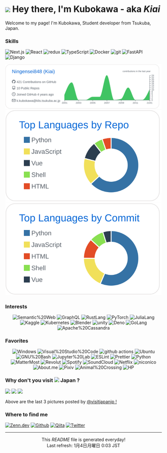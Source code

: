 # <img src="https://emojis.slackmojis.com/emojis/images/1531847550/4232/blob-devil.gif?1531847550" width="40" /> Hey there, I'm Kubokawa - aka _Kiai_

Welcome to my page!
I'm Kubokawa, Student developer from Tsukuba, Japan.

### Skills

<p>
    <img alt="Next.js" src="https://img.shields.io/badge/-NextJs-192b9f?style=flat-square&logo=Next.js&logoColor=white" />
    <img alt="React" src="https://img.shields.io/badge/-React-45b8d8?style=flat-square&logo=react&logoColor=white" />
    <img alt="redux" src="https://img.shields.io/badge/-Redux-764ABC?style=flat-square&logo=redux&logoColor=white" />
    <img alt="TypeScript" src="https://img.shields.io/badge/-TypeScript-007ACC?style=flat-square&logo=typescript&logoColor=white" />
    <img alt="Docker" src="https://img.shields.io/badge/-Docker-46a2f1?style=flat-square&logo=docker&logoColor=white" />
    <img alt="git" src="https://img.shields.io/badge/-Git-F05032?style=flat-square&logo=git&logoColor=white" />
    <img alt="FastAPI" src="https://img.shields.io/badge/-FastAPI-009688?style=flat-square&logo=FastAPI&logoColor=white" />
    <img alt="Django" src="https://img.shields.io/badge/-Django-092E20?style=flat-square&logo=Django&logoColor=white" />
<!--     <img alt="Google Cloud Platform" src="https://img.shields.io/badge/-Google_Cloud_Platform-1a73e8?style=flat-square&logo=google-cloud&logoColor=white" />
    <img alt="d3js" src="https://img.shields.io/badge/-D3.js-F9A03C?style=flat-square&logo=d3.js&logoColor=white" />
    <img alt="Styled Components" src="https://img.shields.io/badge/-Styled_Components-db7092?style=flat-square&logo=styled-components&logoColor=white" /> 
    <img alt="NGINX" src="https://img.shields.io/badge/-NGINX-269539?style=flat-square&logo=NGINX&logoColor=white" />
-->
</p>

[![](https://raw.githubusercontent.com/Ningensei848/Ningensei848/main/profile-summary-card-output/github/0-profile-details.svg)](https://github.com/vn7n24fzkq/github-profile-summary-cards)
[![](https://raw.githubusercontent.com/Ningensei848/Ningensei848/main/profile-summary-card-output/github/1-repos-per-language.svg)](https://github.com/vn7n24fzkq/github-profile-summary-cards)
[![](https://raw.githubusercontent.com/Ningensei848/Ningensei848/main/profile-summary-card-output/github/2-most-commit-language.svg)](https://github.com/vn7n24fzkq/github-profile-summary-cards)


### Interests

<p align="center">
  <img alt="Semantic%20Web" src="https://img.shields.io/badge/-Semantic%20Web-005A9C?style=flat-square&logo=Semantic%20Web&logoColor=white" />
  <img alt="GraphQL" src="https://img.shields.io/badge/-GraphQL-E10098?style=flat-square&logo=GraphQL&logoColor=white" />
  <img alt="RustLang" src="https://img.shields.io/badge/-Rust-B7410E?style=flat-square&logo=Rust&logoColor=white" />
  <img alt="PyTorch" src="https://img.shields.io/badge/-PyTorch-EE4C2C?style=flat-square&logo=PyTorch&logoColor=white" />
  <img alt="JuliaLang" src="https://img.shields.io/badge/-Julia-9558B2?style=flat-square&logo=Julia&logoColor=white" />
  <img alt="Kaggle" src="https://img.shields.io/badge/-Kaggle-20BEFF?style=flat-square&logo=Kaggle&logoColor=white" />
  <img alt="Kubernetes" src="https://img.shields.io/badge/-Kubernetes-326CE5?style=flat-square&logo=Kubernetes&logoColor=white" />
  <img alt="Blender" src="https://img.shields.io/badge/-Blender-F5792A?style=flat-square&logo=Blender&logoColor=white" />
  <img alt="unity" src="https://img.shields.io/badge/-unity-000000?style=flat-square&logo=unity&logoColor=white" />
  <img alt="Deno" src="https://img.shields.io/badge/-Deno-993399?style=flat-square&logo=Deno&logoColor=white" />
  <img alt="GoLang" src="https://img.shields.io/badge/-Golang-00ADD8?style=flat-square&logo=Go&logoColor=white" />
  <img alt="Apache%20Cassandra" src="https://img.shields.io/badge/-Apache%20Cassandra-1287B1?style=flat-square&logo=Apache%20Cassandra&logoColor=white"/>
</p>

### Favorites

<p align="center">
  <img alt="Windows" src="https://img.shields.io/badge/-Windows-0078D6?style=flat-square&logo=Windows&logoColor=white" />
  <img alt="Visual%20Studio%20Code" src="https://img.shields.io/badge/-Visual%20Studio%20Code-007ACC?style=flat-square&logo=Visual%20Studio%20Code&logoColor=white" />
  <img alt="github actions" src="https://img.shields.io/badge/-Github_Actions-2088FF?style=flat-square&logo=github-actions&logoColor=white" />
  <img alt="Ubuntu" src="https://img.shields.io/badge/-Ubuntu-E95420?style=flat-square&logo=Ubuntu&logoColor=white" />
  <img alt="GNU%20Bash" src="https://img.shields.io/badge/-GNU%20Bash-4EEA25?style=flat-square&logo=GNU%20Bash&logoColor=white" />
  <img alt="Jupyter%20Lab" src="https://img.shields.io/badge/-Jupyter%20Lab-F37626?style=flat-square&logo=Jupyter&logoColor=white" />
  <img alt="ESLint" src="https://img.shields.io/badge/-ESLint-4B32C3?style=flat-square&logo=ESLint&logoColor=white" />
  <img alt="Prettier" src="https://img.shields.io/badge/-Prettier-E7B93E?style=flat-square&logo=Prettier&logoColor=white" />
  <img alt="Python" src="https://img.shields.io/badge/-Python-3776AB?style=flat-square&logo=Python&logoColor=white" />
  <img alt="MatterMost" src="https://img.shields.io/badge/-MatterMost-0072C6?style=flat-square&logo=MatterMost&logoColor=white" />
  <img alt="Revolut" src="https://img.shields.io/badge/-Revolut-0075EB?style=flat-square&logo=Revolut&logoColor=white" />
  <img alt="Spotify" src="https://img.shields.io/badge/-Spotify-1ED760?style=flat-square&logo=Spotify&logoColor=white" />
  <img alt="SoundCloud" src="https://img.shields.io/badge/-SoundCloud-FF3300?style=flat-square&logo=SoundCloud&logoColor=white" />
  <img alt="Netflix" src="https://img.shields.io/badge/-Netflix-000000?style=flat-square&logo=Netflix&logoColor=%23E50914" />
  <img alt="niconico" src="https://img.shields.io/badge/-niconico-231815?style=flat-square&logo=niconico&logoColor=white" />
  <img alt="About.me" src="https://img.shields.io/badge/-About.me-00A98F?style=flat-square&logo=About.me&logoColor=white" />
  <img alt="Pixiv" src="https://img.shields.io/badge/-Pixiv-0096FA?style=flat-square&logo=Pixiv&logoColor=white" />
  <img alt="Animal%20Crossing" src="https://img.shields.io/badge/-Animal%20Crossing-E60012?style=flat-square&logo=Nintendo%20Switch&logoColor=white" />
  <img alt="HP" src="https://img.shields.io/badge/-HP-0096D6?style=flat-square&logo=HP&logoColor=white" />
</p>

### Why don't you visit <img src="https://www.flaticon.com/premium-icon/icons/svg/2299/2299972.svg" width="50"/> Japan ?


<p><img width="200" src="https:&#x2F;&#x2F;scontent-bos3-1.cdninstagram.com&#x2F;v&#x2F;t51.2885-15&#x2F;sh0.08&#x2F;e35&#x2F;p640x640&#x2F;134373569_194263785735158_6251444402990986609_n.jpg?_nc_ht&#x3D;scontent-bos3-1.cdninstagram.com&amp;_nc_cat&#x3D;1&amp;_nc_ohc&#x3D;D4dWjU7EyDEAX_hfv8Z&amp;tp&#x3D;1&amp;oh&#x3D;39e8a7c783e5006632e2611f9699aa7a&amp;oe&#x3D;6019CB14" /> <img width="200" src="https:&#x2F;&#x2F;scontent-bos3-1.cdninstagram.com&#x2F;v&#x2F;t51.2885-15&#x2F;sh0.08&#x2F;e35&#x2F;p640x640&#x2F;134222826_152207803085816_4143675672622593003_n.jpg?_nc_ht&#x3D;scontent-bos3-1.cdninstagram.com&amp;_nc_cat&#x3D;108&amp;_nc_ohc&#x3D;qS28Xj5AQRMAX_DgYYD&amp;tp&#x3D;1&amp;oh&#x3D;668a831daba4edc7a5737109a909b452&amp;oe&#x3D;601A5150" /> <img width="200" src="https:&#x2F;&#x2F;scontent-bos3-1.cdninstagram.com&#x2F;v&#x2F;t51.2885-15&#x2F;sh0.08&#x2F;e35&#x2F;p640x640&#x2F;133723634_221461972884098_7940314267042044643_n.jpg?_nc_ht&#x3D;scontent-bos3-1.cdninstagram.com&amp;_nc_cat&#x3D;102&amp;_nc_ohc&#x3D;AnDvFQbv6CAAX-Hg-mD&amp;tp&#x3D;1&amp;oh&#x3D;da8b1416009247079de7534f2de2f528&amp;oe&#x3D;601AE681" /></p>

<p>
  Above are the last 3 pictures posted by <a href="https://www.instagram.com/visitjapanjp/" target="_blank">@visitjapanjp !</a>
</p>

### Where to find me

<p>
  <a href="https://zenn.dev/ningensei848" target="_blank"><img alt="Zenn.dev" src="https://img.shields.io/badge/zenn.dev-%233ea8ff.svg?&style=for-the-badge&logo=Zenn&logoColor=white" /></a> 
  <a href="https://github.com/Ningensei848" target="_blank"><img alt="Github" src="https://img.shields.io/badge/GitHub-%2312100E.svg?&style=for-the-badge&logo=Github&logoColor=white" /></a>
  <a href="https://qiita.com/Ningensei848" target="_blank"><img alt="Qiita" src="https://img.shields.io/badge/Qiita-%2355c500.svg?&style=for-the-badge&logo=Qiita&logoColor=white" /></a> 
  <a href="https://twitter.com/Ningensei848" target="_blank"><img alt="Twitter" src="https://img.shields.io/badge/twitter-%231DA1F2.svg?&style=for-the-badge&logo=twitter&logoColor=white" /></a> 
</p>

------------

<p align="center">
  This <i>README</i> file is generated everyday!<br />
  Last refresh: 1月4日月曜日 0:03 JST<br />
</p>

<!--
cf. https://simpleicons.org/
-->
